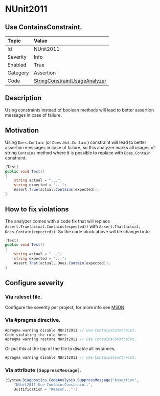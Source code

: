 # NUnit2011
## Use ContainsConstraint.

| Topic    | Value
| :--      | :--
| Id       | NUnit2011
| Severity | Info
| Enabled  | True
| Category | Assertion
| Code     | [StringConstraintUsageAnalyzer](https://github.com/nunit/nunit.analyzers/blob/master/src/nunit.analyzers/ConstraintUsage/StringConstraintUsageAnalyzer.cs)


## Description

Using constraints instead of boolean methods will lead to better assertion messages in case of failure.

## Motivation

Using `Does.Contain` (or `Does.Not.Contain`) constraint will lead to better assertion messages in case of failure, 
so this analyzer marks all usages of string `Contains` method where it is possible to replace 
with `Does.Contain` constraint.

```csharp
[Test]
public void Test()
{
    string actual = "...";
    string expected = "...";
    Assert.True(actual.Contains(expected));
}
```

## How to fix violations

The analyzer comes with a code fix that will replace `Assert.True(actual.Contains(expected))` with
`Assert.That(actual, Does.Contain(expected))`. So the code block above will be changed into

```csharp
[Test]
public void Test()
{
    string actual = "...";
    string expected = "...";
    Assert.That(actual, Does.Contain(expected));
}
```

<!-- start generated config severity -->
## Configure severity

### Via ruleset file.

Configure the severity per project, for more info see [MSDN](https://msdn.microsoft.com/en-us/library/dd264949.aspx).

### Via #pragma directive.
```C#
#pragma warning disable NUnit2011 // Use ContainsConstraint.
Code violating the rule here
#pragma warning restore NUnit2011 // Use ContainsConstraint.
```

Or put this at the top of the file to disable all instances.
```C#
#pragma warning disable NUnit2011 // Use ContainsConstraint.
```

### Via attribute `[SuppressMessage]`.

```C#
[System.Diagnostics.CodeAnalysis.SuppressMessage("Assertion", 
    "NUnit2011:Use ContainsConstraint.",
    Justification = "Reason...")]
```
<!-- end generated config severity -->
